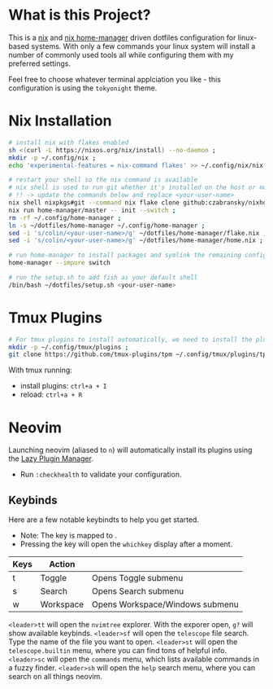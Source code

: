 # What is this Project?

This is a [nix](https://nixos.org/) and [nix home-manager](https://github.com/nix-community/home-manager) driven dotfiles configuration for linux-based systems. With only a few commands your linux system will install a number of commonly used tools all while configuring them with my preferred settings.  

Feel free to choose whatever terminal applciation you like - this configuration is using the `tokyonight` theme.

# Nix Installation

```sh
# install nix with flakes enabled
sh <(curl -L https://nixos.org/nix/install) --no-daemon ;
mkdir -p ~/.config/nix ;
echo 'experimental-features = nix-command flakes' >> ~/.config/nix/nix.conf ;

# restart your shell so the nix command is available
# nix shell is used to run git whether it's installed on the host or not
# !! -> update the commands below and replace <your-user-name>
nix shell nixpkgs#git --command nix flake clone github:czabransky/nixhome --dest ~/dotfiles ;
nix run home-manager/master -- init --switch ;
rm -rf ~/.config/home-manager ;
ln -s ~/dotfiles/home-manager ~/.config/home-manager ;
sed -i 's/colin/<your-user-name>/g' ~/dotfiles/home-manager/flake.nix ;
sed -i 's/colin/<your-user-name>/g' ~/dotfiles/home-manager/home.nix ;

# run home-manager to install packages and symlink the remaining configuration files
home-manager --impure switch

# run the setup.sh to add fish as your default shell
/bin/bash ~/dotfiles/setup.sh <your-user-name>
```

# Tmux Plugins

```sh
# For tmux plugins to install automatically, we need to install the plugin manager first
mkdir -p ~/.config/tmux/plugins ;
git clone https://github.com/tmux-plugins/tpm ~/.config/tmux/plugins/tpm ;
```
With tmux running: 
- install plugins: `ctrl+a + I`
- reload: `ctrl+a + R`


# Neovim

Launching neovim (aliased to `n`) will automatically install its plugins using the [Lazy Plugin Manager](https://github.com/folke/lazy.nvim).
- Run `:checkhealth` to validate your configuration.

## Keybinds

Here are a few notable keybindts to help you get started.

- Note: The <leader> key is mapped to <SPACE>.
- Pressing the <leader> key will open the `whichkey` display after a moment.

| Keys | Action | |
|---|---|---|
| <leader>t | Toggle | Opens Toggle submenu |
| <leader>s | Search | Opens Search submenu |
| <leader>w | Workspace | Opens Workspace/Windows submenu |


`<leader>tt` will open the `nvimtree` explorer. With the exporer open, `g?` will show available keybinds. 
`<leader>sf` will open the `telescope` file search. Type the name of the file you want to open.
`<leader>st` will open the `telescope.builtin` menu, where you can find tons of helpful info.
`<leader>sc` will open the `commands` menu, which lists available commands in a fuzzy finder.
`<leader>sh` will open the `help` search menu, where you can search on all things neovim.
